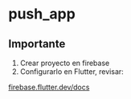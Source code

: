 # push_app

## Importante

1. Crear proyecto en firebase
2. Configurarlo en Flutter, revisar:

[firebase.flutter.dev/docs](https://firebase.flutter.dev/docs/overview/)
